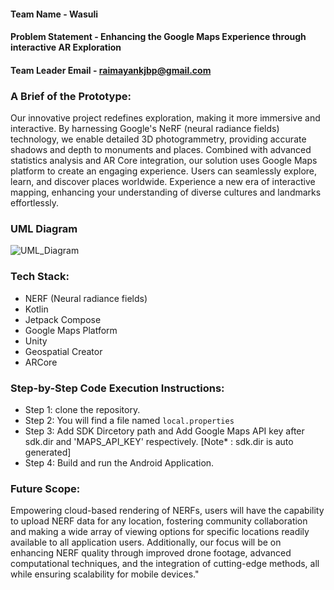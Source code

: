 
#### Team Name - Wasuli
#### Problem Statement - Enhancing the Google Maps Experience through interactive AR Exploration
#### Team Leader Email - raimayankjbp@gmail.com

### A Brief of the Prototype:
  Our innovative project redefines exploration, making it more immersive and interactive. By harnessing Google's NeRF (neural radiance fields) technology, we enable detailed 3D photogrammetry, providing accurate shadows and depth to monuments and places. Combined with advanced statistics analysis and AR Core integration, our solution uses Google Maps platform to create an engaging experience. Users can seamlessly explore, learn, and discover places worldwide. Experience a new era of interactive mapping, enhancing your understanding of diverse cultures and landmarks effortlessly.

### UML Diagram
![UML_Diagram](https://github-production-user-asset-6210df.s3.amazonaws.com/89662701/278888309-d150b00e-4c0b-40eb-b577-75e3991278b9.jpg)


### Tech Stack: 
- NERF (Neural radiance fields)
- Kotlin
- Jetpack Compose
- Google Maps Platform
- Unity
- Geospatial Creator
- ARCore

   
### Step-by-Step Code Execution Instructions:
- Step 1: clone the repository.
- Step 2: You will find a file named ```local.properties```
- Step 3: Add SDK Dircetory path and Add Google Maps API key after sdk.dir and 'MAPS_API_KEY' respectively.
[Note* : sdk.dir is auto generated]
- Step 4: Build and run the Android Application.

  
### Future Scope:
   Empowering cloud-based rendering of NERFs, users will have the capability to upload NERF data for any location, fostering community collaboration and making a wide array of viewing options for specific locations readily available to all application users. Additionally, our focus will be on enhancing NERF quality through improved drone footage, advanced computational techniques, and the integration of cutting-edge methods, all while ensuring scalability for mobile devices."
